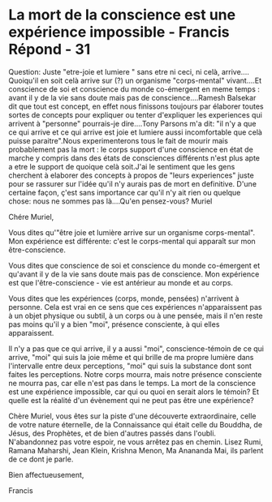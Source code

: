 # La mort de la conscience est une expérience impossible - Francis Répond - 31

Question: Juste "etre-joie et lumiere " sans etre ni ceci, ni celà, arrive.... Quoiqu'il en soit celà arrive sur (?) un organisme "corps-mental" vivant....Et conscience de soi et conscience du monde co-émergent en meme temps : avant il y de la vie sans doute mais pas de conscience....Ramesh Balsekar dit que tout est concept, en effet nous finissons toujours par élaborer toutes sortes de concepts pour expliquer ou tenter d'expliquer les experiences qui arrivent à "personne" pourrais-je dire....Tony Parsons m'a dit: "il n'y a que ce qui arrive et ce qui arrive est joie et lumiere aussi incomfortable que celà puisse paraitre".Nous experimenterons tous le fait de mourir mais probablement pas la mort : le corps support d'une conscience en état de marche y compris dans des états de consciences différents n'est plus apte a etre le support de quoique celà soit.J'ai le sentiment que les gens cherchent à elaborer des concepts à propos de "leurs experiences" juste pour se rassurer sur l'idée qu'il n'y aurais pas de mort en definitive. D'une certaine façon, ç'est sans importance car qu'il n'y ait rien ou quelque chose: nous ne sommes pas là....Qu'en pensez-vous? Muriel

Chére Muriel,

Vous dites qu'"être joie et lumière arrive sur un organisme corps-mental". Mon expérience est différente: c'est le corps-mental qui apparaît sur mon être-conscience.

Vous dites que conscience de soi et conscience du monde co-émergent et qu'avant il y de la vie sans doute mais pas de conscience. Mon expérience est que l'être-conscience - vie est antérieur au monde et au corps.

Vous dites que les expériences (corps, monde, pensées) n'arrivent à personne. Cela est vrai en ce sens que ces expériences n'apparaissent pas à un objet physique ou subtil, à un corps ou à une pensée, mais il n'en reste pas moins qu'il y a bien "moi", présence consciente, à qui elles apparaissent.

Il n'y a pas que ce qui arrive, il y a aussi "moi", conscience-témoin de ce qui arrive, "moi" qui suis la joie même et qui brille de ma propre lumière dans l'intervalle entre deux perceptions, "moi" qui suis la substance dont sont faites les perceptions. Notre corps mourra, mais notre présence consciente ne mourra pas, car elle n'est pas dans le temps. La mort de la conscience est une expérience impossible, car qui ou quoi en serait alors le témoin? Et quelle est la réalité d'un évènement qui ne peut pas être une expérience?

Chère Muriel, vous êtes sur la piste d'une découverte extraordinaire, celle de votre nature éternelle, de la Connaissance qui était celle du Bouddha, de Jésus, des Prophètes, et de bien d'autres passés dans l'oubli. N'abandonnez pas votre espoir, ne vous arrêtez pas en chemin. Lisez Rumi, Ramana Maharshi, Jean Klein, Krishna Menon, Ma Anananda Mai, ils parlent de ce dont je parle.

Bien affectueusement,

Francis

